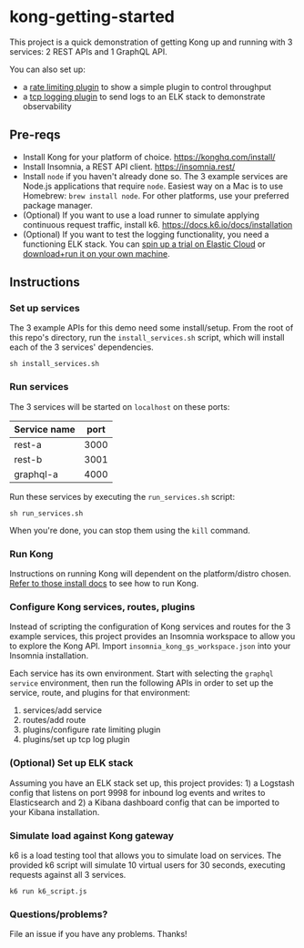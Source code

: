 # kong-getting-started

This project is a quick demonstration of getting Kong up and
running with 3 services: 2 REST APIs and 1 GraphQL API. 

You can also set up:
* a [rate limiting plugin](https://docs.konghq.com/hub/kong-inc/rate-limiting/) to show a simple plugin to control throughput
* a [tcp logging plugin](https://docs.konghq.com/hub/kong-inc/tcp-log/) to send logs to an ELK stack to demonstrate observability

## Pre-reqs

* Install Kong for your platform of choice. https://konghq.com/install/
* Install Insomnia, a REST API client. https://insomnia.rest/
* Install `node` if you haven't already done so. The 3 example services are Node.js applications that require `node`. Easiest way on a Mac is to use Homebrew: `brew install node`. For other platforms, use your preferred package manager.
* (Optional) If you want to use a load runner to simulate applying continuous request traffic, install k6. https://docs.k6.io/docs/installation
* (Optional) If you want to test the logging functionality, you need a functioning ELK stack. You can [spin up a trial on Elastic Cloud](https://www.elastic.co/cloud/) or [download+run it on your own machine](https://www.elastic.co/guide/en/elastic-stack-get-started/current/get-started-elastic-stack.html). 

## Instructions

### Set up services 

The 3 example APIs for this demo need some install/setup. From the root of this repo's directory, run the `install_services.sh` script, which will install each of the 3 services' dependencies.

```
sh install_services.sh
```

### Run services

The 3 services will be started on `localhost` on these ports:

Service name | port
------------ | ----
rest-a | 3000
rest-b | 3001
graphql-a | 4000

Run these services by executing the `run_services.sh` script:

```
sh run_services.sh
```

When you're done, you can stop them using the `kill` command.

### Run Kong

Instructions on running Kong will dependent on the platform/distro chosen. [Refer to those install docs](https://konghq.com/install/) to see how to run Kong.

### Configure Kong services, routes, plugins

Instead of scripting the configuration of Kong services and routes for the 3 example services, this project provides an Insomnia workspace to allow you to explore the Kong API. Import `insomnia_kong_gs_workspace.json` into your Insomnia installation. 

Each service has its own environment. Start with selecting the `graphql service` environment, then run the following APIs in order to set up the service, route, and plugins for that environment:

1. services/add service
1. routes/add route
1. plugins/configure rate limiting plugin
1. plugins/set up tcp log plugin

### (Optional) Set up ELK stack

Assuming you have an ELK stack set up, this project provides: 1) a Logstash config that listens on port 9998 for inbound log events and writes to Elasticsearch and 2) a Kibana dashboard config that can be imported to your Kibana installation. 

### Simulate load against Kong gateway

k6 is a load testing tool that allows you to simulate load on services. The provided k6 script will simulate 10 virtual users for 30 seconds, executing requests against all 3 services. 

```
k6 run k6_script.js
```

### Questions/problems?

File an issue if you have any problems. Thanks!
